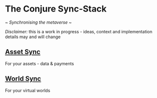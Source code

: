 # The Conjure Sync-Stack

*~ Synchronising the metaverse ~*

*Disclaimer:* this is a work in progress - ideas, context and implementation details may and will change

## [Asset Sync](packages/assetsync/README.MD)

For your assets - data & payments

## [World Sync](packages/worldsync/README.MD)

For your virtual worlds
